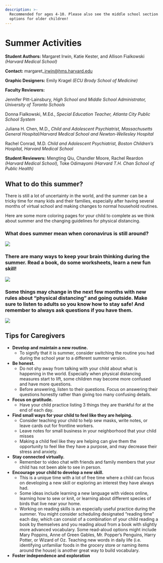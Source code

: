 ```yaml
---
description: >-
  Recommended for ages 4-10. Please also see the middle school section for
  options for older children!
---
```


# Summer Activities

**Student Authors:** Margaret Irwin, Katie Kester, and Allison Fialkowski _\(Harvard Medical School\)_

**Contact:** margaret\_irwin@hms.harvard.edu

**Graphic Designers:** Emily Kragel _\(ECU Brody School of Medicine\)_

**Faculty Reviewers:** 

Jennifer Pitt-Lainsbury, _High School and Middle School Administrator, University of Toronto Schools_

Donna Fialkowski, M.Ed., _Special Education Teacher, Atlanta City Public School System_

Juliana H. Chen, M.D., _Child and Adolescent Psychiatrist, Massachusetts General Hospital/Harvard Medical School and Newton-Wellesley Hospital_

Rachel Conrad, M.D. _Child and Adolescent Psychiatrist, Boston Children’s Hospital, Harvard Medical School_

**Student Reviewers:** Mengting Qiu, Chandler Moore, Rachel Reardon _\(Harvard Medical School\),_ Toke Odimayomi _\(Harvard T.H. Chan School of Public Health\)_

## What to do this summer?

There is still a lot of uncertainty in the world, and the summer can be a tricky time for many kids and their families, especially after having several months of virtual school and making changes to normal household routines. 

Here are some more coloring pages for your child to complete as we think about summer and the changing guidelines for physical distancing.  


### What does summer mean when coronavirus is still around?



![](https://lh6.googleusercontent.com/w_3S32zIVJg2kdIPnaz1XHHZ-dJ2jE7tvkqqWbT8icEZxNzf_5V79Pi2P2Cx4DbNv3SMMrX6dzaxlf-gJTcfJINyBzoW3g1EjZ1XHcNgbcHlBLdgpNv2sAa4oJTTTWoF6WCbTOLz)

### **There are many ways to keep your brain thinking during the summer. Read a book, do some worksheets, learn a new fun skill!**

![](https://lh6.googleusercontent.com/c6qbbo2uudKhMExvsKj-KO3qne1FcLIZ6diHsykvK79998Jry5CNCHNt1BwE-WkwNpXUJsGXZ4TBeVgyk89QIZDSzFkK3-ntNz0hSNzWLVYHZs9ALWyFbap8gG-5skbl1UPwJXs9)

### **Some things may change in the next few months with new rules about “physical distancing” and going outside. Make sure to listen to adults so you know how to stay safe! And remember to always ask questions if you have them.**

![](https://lh5.googleusercontent.com/mLhjIam2JOPw501yBXGUfRLTTYSoYNurrX4rmMoaW-RgmhXuHsFCIsV7NndZvYQd8_Fz5bkj0EjVUJA-K-nK3v_kYgGjCS_hp7bs3LD4A4odCKaLeUUvwPFnVLDtB-PHos9jrSBI)

## **Tips for Caregivers**

* **Develop and maintain a new routine.**
  * To signify that it is summer, consider switching the routine you had during the school year to a different summer version.
* **Be honest.**
  * Do not shy away from talking with your child about what is happening in the world. Especially when physical distancing measures start to lift, some children may become more confused and have more questions. 
  * Before answering, listen to their questions. Focus on answering their questions honestly rather than giving too many confusing details.
* **Focus on gratitude.**
  * Have your child practice listing 3 things they are thankful for at the end of each day.
* **Find small ways for your child to feel like they are helping.**
  * Consider teaching your child to help sew masks, write notes, or leave cards out for frontline workers.
  * Leave notes for small business in your neighborhood that your child misses
  * Making a child feel like they are helping can give them the opportunity to feel like they have a purpose, and may decrease their stress and anxiety.
* **Stay connected virtually.**
  * Remember to video chat with friends and family members that your child has not been able to see in person.
* **Encourage your child to develop a new skill.**
  * This is a unique time with a lot of free time where a child can focus on developing a new skill or exploring an interest they have always had.
  * Some ideas include learning a new language with videos online, learning how to sew or knit, or learning about different species of birds that live near your home.
  * Working on reading skills is an especially useful practice during the summer. You might consider scheduling designated “reading time” each day, which can consist of a combination of your child reading a book by themselves and you reading aloud from a book with slightly more advanced vocabulary. Some read-aloud options might include Mary Poppins, Anne of Green Gables, Mr. Popper’s Penguins, Harry Potter, or Wizard of Oz. Teaching new words in daily life \(i.e. identifying unfamiliar foods in the grocery store or naming items around the house\) is another great way to build vocabulary.
* **Foster independence and exploration**

